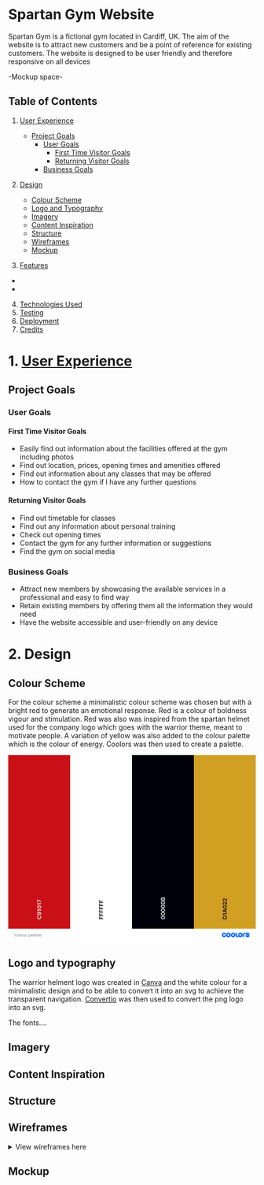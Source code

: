# Spartan Gym Website

Spartan Gym is a fictional gym located in Cardiff, UK. The aim of the website is to attract new customers and be a point of reference for existing customers. The website is designed to be user friendly and therefore responsive on all devices

-Mockup space-

## Table of Contents
1.	[User Experience](#1-user-experience)
    * [Project Goals](#project-goals)
      * [User Goals](#user-goals)
        * [First Time Visitor Goals](#first-time-visitor-goals)
        * [Returning Visitor Goals](#returning-visitor-goals)
      * [Business Goals](#business-goals)

2.	[Design](#2-design)
    * [Colour Scheme]()
    * [Logo and Typography]()
    * [Imagery]()
    * [Content Inspiration]()
    * [Structure]()
    * [Wireframes]()
    * [Mockup]()

3.	[Features]()
* 
* 	 
4.	[Technologies Used]()
5.	[Testing]()
6.	[Deployment]()
7.	[Credits]()


# 1. [User Experience]()

## Project Goals

### User Goals

#### First Time Visitor Goals
* Easily find out information about the facilities offered at the gym including photos
* Find out location, prices, opening times and amenities offered
* Find out information about any classes that may be offered
* How to contact the gym if I have any further questions

#### Returning Visitor Goals
* Find out timetable for classes
* Find out any information about personal training
* Check out opening times
* Contact the gym for any further information or suggestions
* Find the gym on social media


### Business Goals
* Attract new members by showcasing the available services in a professional and easy to find way
* Retain existing members by offering them all the information they would need
* Have the website accessible and user-friendly on any device



# 2. Design

## Colour Scheme

For the colour scheme a minimalistic colour scheme was chosen but with a bright red to generate an emotional response. Red is a colour of boldness vigour and stimulation. Red was also was inspired from the spartan helmet used for the company logo which goes with the warrior theme, meant to motivate people. A variation of yellow was also added to the colour palette which is the colour of energy. Coolors was then used to create a palette. 

![colour palette](/assets/images/colour-palette.png)

## Logo and typography

The warrior helment logo was created in [Canva](https://www.canva.com/) and the white colour for a minimalistic design and to be able to convert it into an svg to achieve the transparent navigation. [Convertio](https://convertio.co/png-svg/) was then used to convert the png logo into an svg.

The fonts....

## Imagery


## Content Inspiration


## Structure


## Wireframes

<details><summary>View wireframes here</summary>
<img src="/assets/images/wireframes/wireframe-1.png">
<img src="/assets/images/wireframes/wireframe-2.png">
<img src="/assets/images/wireframes/wireframe-3.png">
<img src="/assets/images/wireframes/wireframe-4.png">
<img src="/assets/images/wireframes/wireframe-5.png">
</details>

## Mockup
